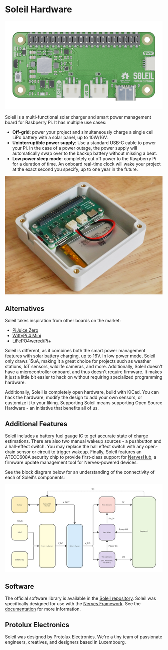 # Soleil Hardware

![Soleil rendering](docs/images/render.png)
 
Soleil is a multi-functional solar charger and smart power management board for Rasbperry Pi. It has multiple use cases:

- **Off-grid**: power your project and simultaneously charge a single cell LiPo battery with a solar panel, up to 10W/16V.
- **Uninterruptible power supply**: Use a standard USB-C cable to power your Pi. In the case of a power outage, the power supply will automatically swap over to the backup battery without missing a beat.
- **Low power sleep mode**: completely cut off power to the Raspberry Pi for a duration of time. An onboard real-time clock will wake your project at the exact second you specify, up to one year in the future.

![Soleil mounted in a 3D printed case](docs/images/soleil.jpg)

## Alternatives

Soleil takes inspiration from other boards on the market:

- [PiJuice Zero](https://uk.pi-supply.com/collections/pijuice/products/pijuice-zero)
- [WittyPi 4 Mini](https://www.uugear.com/product/witty-pi-4-mini/)
- [LiFePO4wered/Pi+](https://www.crowdsupply.com/silicognition/lifepo4wered-pi-plus)

Soleil is different, as it combines both the smart power management features with solar battery charging, up to 16V. In low power mode, Soleil only draws 15uA, making it a great choice for projects such as weather stations, IoT sensors, wildlife cameras, and more. Additionally, Soleil doesn't have a microcontroller onboard, and thus doesn't require firmware. It makes it just a little bit easier to hack on without requiring specialized programming hardware.

Additionally, Soleil is completely open hardware, build with KiCad. You can hack the hardware, modify the design to add your own sensors, or customize it to your liking. Supporting Soleil means supporting Open Source Hardware - an initiative that benefits all of us.

## Additional Features

Soleil includes a battery fuel gauge IC to get accurate state of charge estimations. There are also two manual wakeup sources - a pushbutton and a hall-effect switch. You may replace the hall effect switch with any open-drain sensor or circuit to trigger wakeup. Finally, Soleil features an ATECC608A security chip to provide first-class support for [NervesHub](https://nerves-hub.org), a firmware update management tool for Nerves-powered devices. 

See the block diagram below for an understanding of the connectivity of each of Soleil's components:

![Block diagram](docs/images/block_diagram.png)

## Software

The official software library is available in the [Soleil repository](https://github.com/protolux-electronics/soleil). Soleil was specifically designed for use with the [Nerves Framework](https://nerves-project.org). See the [documentation](https://hexdocs.pm/soleil) for more information.

## Protolux Electronics

Soleil was designed by Protolux Electronics. We're a tiny team of passionate engineers, creatives, and designers based in Luxembourg.
